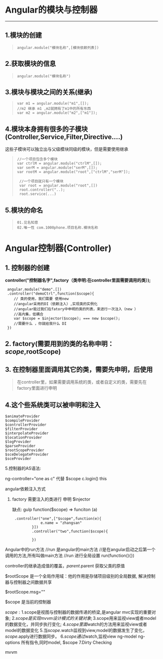 # Angular的模块与控制器 #

----------


## 1.模块的创建 ##
 
>     angular.module("模块名称",[模块依赖列表])

## 2.获取模块的信息 ##

 
>     angular.module("模块名称")

## 3.模块与模块之间的关系(继承) ##

>     var m1 = angular.module("m1",[]);
>     //m2 继承 m1 ,m2就拥有了m1中的所有东西  
>     var m2 = angular.module("m2",["m1"]);

## 4.模块本身拥有很多的子模块(Controller,Service,Filter,Directive....) ##
  这些子模块可以独立出与父级模块同级的模块，但是需要使用继承

>     //一个项目包含多个模块
>     var ctrlM = angular.module("ctrlM",[]);
>     var serM = angular.module("serM",[]);
>     var rootM = angular.module("root",["ctrlM","serM"]);
> 
>      //一个项目就只有一个模块
>      var root = angular.module("root",[])
>      root.controller("..);
>      root.service(...)

## 5.模块的命名 ##
>     01.见名知意
>     02.唯一性 com.1000phone.项目名称.模块名称


# Angular控制器(Controller) #


## 1. 控制器的创建  ##

  **controller("控制器名字",factory（类申明:在controller里面需要调用的类）);**

     angular.module("demo".[])
     .controller("demoCtrl",function($scope){
        // 类的使用，我们需要 使用new 
        //angular采用的DI（依赖注入）,实现类的实例化
        //angular能过我们在fatory中申明的类的列表，来进行一次注入（new ）
        //高内集，低耦合
        var $scope = $injector($scope); === new $scope();
        //需要什么 ，你就给我什么 DI
     })


## 2. factory(需要用到的类的名称申明：$scope,$rootScope) ##

## 3. 在控制器里面调用其它的类，需要先申明，后使用 ##

> 在controller里，如果需要调用系统的类，或者自定义的类，需要先在factory里面进行申明 

## 4.这个些系统类可以被申明和注入 ##

	$animateProvider
	$compileProvider
	$controllerProvider
	$filterProvider
	$interpolateProvider
	$locationProvider
	$logProvider
	$parseProvider
	$rootScopeProvider
	$sceDelegateProvider
	$sceProvider



5.控制器的AS语法:
  
ng-controller="one as c"  代替 $scope
c.login()
this


angular依赖注入方式

1. factory 需要注入的类进行 申明 $injector

   缺点: gulp function($scope) => funciton (a)

        .controller("one",["$scope",function(e){
                    e.name = "zhangsan"
                }])
                .controller("two",function($scope){

                })


Angular中的run方法
   //run 是angular的main方法
   //是在angular启动之后第一个调用的方法,所有叫做main方法
   //run 进行全局设置 run(function(){})


controller的继承造成值的覆盖，$parent.$parent	获取父类的原值


$rootScope 是一个全局作用域：他的作用是存储项目级别的全局数据,
解决控制器与控制器之间数据共享

$rootScope.msg=""

$scope 是当前的控制器


$scope: 
1.$scope是视图与控制器的数据传递的桥梁,是angular mvc实现的重要对象;
2.$scope是实现mvvm设计模式的关键对象;
3.$scope用来监视view或者model的数据变化，并同步执行变化;
4.$scope里面$watch的方法用来监视view或者model的数据变化
5.当$scope.$watch监视到view,model的数据发生了变化，$scope.$apply进行数据同步。
6.$scope通过$watch,监视view ng-model ng-options 所有指令,同时model,
  $scope 
7.Dirty Checking 


mvvm
 